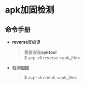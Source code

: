 # apk加固检测

## 命令手册
- **reverse**反编译  
    > 需要安装**apktool**   
    > $ acp-cli reverse <apk_file>

- 检测加固  
    > $ acp-cli check <apk_file>
